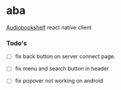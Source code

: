 # aba
[Audiobookshelf](https://github.com/advplyr/audiobookshelf) react native client



### Todo's
- [ ] fix back button on server connect page.
- [ ] fix menu and search button in header
- [ ] fix popover not working on android

